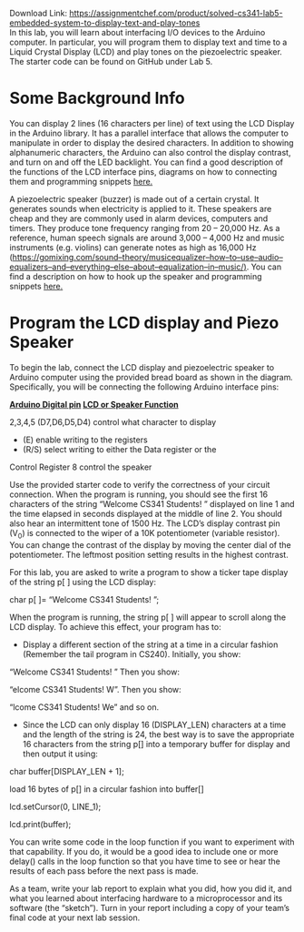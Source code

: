 Download Link: https://assignmentchef.com/product/solved-cs341-lab5-embedded-system-to-display-text-and-play-tones
<br>
In this lab, you will learn about interfacing I/O devices to the Arduino computer. In particular, you will program them to display text and time to a Liquid Crystal Display (LCD)  and play tones on the piezoelectric speaker. The starter code can be found on GitHub under Lab 5.

<h1>Some Background Info</h1>

You can display 2 lines (16 characters per line) of text using the LCD Display in the Arduino library. It has a parallel interface that allows the computer to manipulate in order to display the desired characters. In addition to showing alphanumeric characters, the Arduino can also control the display contrast, and turn on and off the LED backlight. You can find a good description of the functions of the LCD interface pins, diagrams on how to connecting them and programming snippets <a href="https://www.arduino.cc/en/Tutorial/LibraryExamples/HelloWorld">here</a><a href="https://www.arduino.cc/en/Tutorial/LibraryExamples/HelloWorld">.</a>

A piezoelectric speaker (buzzer) is made out of a certain crystal. It generates sounds when electricity is applied to it. These speakers are cheap and they are commonly used in alarm devices, computers and timers. They produce tone frequency ranging from 20 – 20,000 Hz. As a reference, human speech signals are around 3,000 – 4,000 Hz and music instruments (e.g. violins) can generate notes as high as 16,000 Hz (<a href="https://gomixing.com/sound-theory/music-equalizer-how-to-use-audio-equalizers-and-everything-else-about-equalization-in-music/">https://gomixing.com/sound</a><a href="https://gomixing.com/sound-theory/music-equalizer-how-to-use-audio-equalizers-and-everything-else-about-equalization-in-music/">–</a><a href="https://gomixing.com/sound-theory/music-equalizer-how-to-use-audio-equalizers-and-everything-else-about-equalization-in-music/">theory/music</a><a href="https://gomixing.com/sound-theory/music-equalizer-how-to-use-audio-equalizers-and-everything-else-about-equalization-in-music/">equalizer</a><a href="https://gomixing.com/sound-theory/music-equalizer-how-to-use-audio-equalizers-and-everything-else-about-equalization-in-music/">–</a><a href="https://gomixing.com/sound-theory/music-equalizer-how-to-use-audio-equalizers-and-everything-else-about-equalization-in-music/">how</a><a href="https://gomixing.com/sound-theory/music-equalizer-how-to-use-audio-equalizers-and-everything-else-about-equalization-in-music/">–</a><a href="https://gomixing.com/sound-theory/music-equalizer-how-to-use-audio-equalizers-and-everything-else-about-equalization-in-music/">to</a><a href="https://gomixing.com/sound-theory/music-equalizer-how-to-use-audio-equalizers-and-everything-else-about-equalization-in-music/">–</a><a href="https://gomixing.com/sound-theory/music-equalizer-how-to-use-audio-equalizers-and-everything-else-about-equalization-in-music/">use</a><a href="https://gomixing.com/sound-theory/music-equalizer-how-to-use-audio-equalizers-and-everything-else-about-equalization-in-music/">–</a><a href="https://gomixing.com/sound-theory/music-equalizer-how-to-use-audio-equalizers-and-everything-else-about-equalization-in-music/">audio</a><a href="https://gomixing.com/sound-theory/music-equalizer-how-to-use-audio-equalizers-and-everything-else-about-equalization-in-music/">–</a><a href="https://gomixing.com/sound-theory/music-equalizer-how-to-use-audio-equalizers-and-everything-else-about-equalization-in-music/">equalizers</a><a href="https://gomixing.com/sound-theory/music-equalizer-how-to-use-audio-equalizers-and-everything-else-about-equalization-in-music/">–</a><a href="https://gomixing.com/sound-theory/music-equalizer-how-to-use-audio-equalizers-and-everything-else-about-equalization-in-music/">and</a><a href="https://gomixing.com/sound-theory/music-equalizer-how-to-use-audio-equalizers-and-everything-else-about-equalization-in-music/">–</a><a href="https://gomixing.com/sound-theory/music-equalizer-how-to-use-audio-equalizers-and-everything-else-about-equalization-in-music/">everything</a><a href="https://gomixing.com/sound-theory/music-equalizer-how-to-use-audio-equalizers-and-everything-else-about-equalization-in-music/">–</a><a href="https://gomixing.com/sound-theory/music-equalizer-how-to-use-audio-equalizers-and-everything-else-about-equalization-in-music/">else</a><a href="https://gomixing.com/sound-theory/music-equalizer-how-to-use-audio-equalizers-and-everything-else-about-equalization-in-music/">–</a><a href="https://gomixing.com/sound-theory/music-equalizer-how-to-use-audio-equalizers-and-everything-else-about-equalization-in-music/">about</a><a href="https://gomixing.com/sound-theory/music-equalizer-how-to-use-audio-equalizers-and-everything-else-about-equalization-in-music/">–</a><a href="https://gomixing.com/sound-theory/music-equalizer-how-to-use-audio-equalizers-and-everything-else-about-equalization-in-music/">equalization</a><a href="https://gomixing.com/sound-theory/music-equalizer-how-to-use-audio-equalizers-and-everything-else-about-equalization-in-music/">–</a><a href="https://gomixing.com/sound-theory/music-equalizer-how-to-use-audio-equalizers-and-everything-else-about-equalization-in-music/">in</a><a href="https://gomixing.com/sound-theory/music-equalizer-how-to-use-audio-equalizers-and-everything-else-about-equalization-in-music/">–</a><a href="https://gomixing.com/sound-theory/music-equalizer-how-to-use-audio-equalizers-and-everything-else-about-equalization-in-music/">music/</a><a href="https://gomixing.com/sound-theory/music-equalizer-how-to-use-audio-equalizers-and-everything-else-about-equalization-in-music/">)</a>. You can find a description on how to hook up the speaker and programming snippets <a href="https://www.ardumotive.com/how-to-use-a-buzzer-en.html">here</a><a href="https://www.ardumotive.com/how-to-use-a-buzzer-en.html">.</a>







<h1>Program the LCD display and Piezo Speaker</h1>

To begin the lab, connect the LCD display and piezoelectric speaker to Arduino computer using the provided bread board as shown in the diagram<em>. </em>Specifically, you will be connecting the following Arduino interface pins:

<strong><u>Arduino Digital pin</u>                                       <u>LCD or Speaker Function</u> </strong>

2,3,4,5                                             (D7,D6,D5,D4) control what character to display

<ul>

 <li>(E) enable writing to the registers</li>

 <li>(R/S) select writing to either the Data register or the</li>

</ul>

Control Register     8                                           control the speaker










Use the provided starter code to verify the correctness of your circuit connection. When the program is running, you should see the first 16 characters of the string “Welcome CS341 Students! ” displayed on line 1 and the time elapsed in seconds displayed at the middle of line 2. You should also hear an intermittent tone of 1500 Hz. The LCD’s display contrast pin (V<sub>0</sub>) is connected to the wiper of a 10K potentiometer (variable resistor). You can change the contrast of the display by moving the center dial of the potentiometer. The leftmost position setting results in the highest contrast.

For this lab, you are asked to write a program to show a ticker tape display of the string p[ ] using the LCD display:

char p[ ]= “Welcome CS341 Students! ”;

When the program is running, the string p[ ] will appear to scroll along the LCD display. To achieve this effect, your program has to:

<ul>

 <li>Display a different section of the string at a time in a circular fashion (Remember the tail program in CS240). Initially, you show:</li>

</ul>




“Welcome CS341 Students! ”  Then you show:

“elcome CS341 Students! W”.  Then you show:

“lcome CS341 Students! We”   and so on.

<ul>

 <li>Since the LCD can only display 16 (DISPLAY_LEN) characters at a time and the length of the string is 24, the best way is to save the appropriate 16 characters from the string p[] into a temporary buffer for display and then output it using:</li>

</ul>




char buffer[DISPLAY_LEN + 1];

load 16 bytes of p[] in a circular fashion into buffer[]

lcd.setCursor(0, LINE_1);

lcd.print(buffer);

You can write some code in the loop function if you want to experiment with that capability.  If you do, it would be a good idea to include one or more delay() calls in the loop function so that you have time to see or hear the results of each pass before the next pass is made.

As a team, write your lab report to explain what you did, how you did it, and what you learned about interfacing hardware to a microprocessor and its software (the “sketch”).  Turn in your report including a copy of your team’s final code at your next lab session.